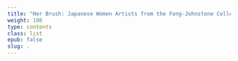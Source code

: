 ```yaml
---
title: "Her Brush: Japanese Women Artists from the Fong-Johnstone Collection, Exhibition Text"
weight: 100
type: contents
class: list
epub: false
slug: .
---
```

